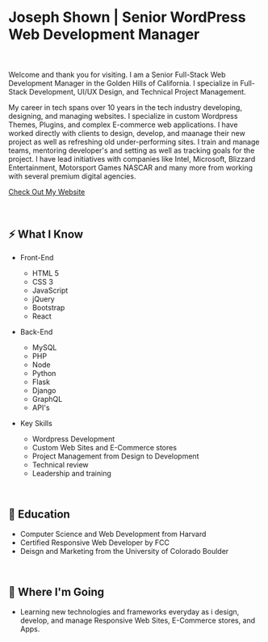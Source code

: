 
# Joseph Shown | Senior WordPress Web Development Manager
### 

<br>

Welcome and thank you for visiting. I am a Senior Full-Stack Web Development Manager in the Golden Hills of California. I specialize in Full-Stack Development, UI/UX Design, and Technical Project Management.

My career in tech spans over 10 years in the tech industry developing, designing, and managing websites. I specialize in custom Wordpress Themes, Plugins, and complex E-commerce web applications. I have worked directly with clients to design, develop, and maanage their new project as well as refreshing old under-performing sites. I train and manage teams, mentoring developer's and setting as well as tracking goals for the project. I have lead initiatives with companies like Intel, Microsoft, Blizzard Entertainment, Motorsport Games NASCAR and many more from working with several premium digital agencies. 

[ Check Out My Website](https://www.wpwebdevelopment.com)

<br>

## ⚡ What I Know
- Front-End
    - HTML 5
    - CSS 3
    - JavaScript
    - jQuery
    - Bootstrap 
    - React

- Back-End
    - MySQL
    - PHP
    - Node
    - Python 
    - Flask
    - Django
    - GraphQL
    - API's

- Key Skills
    - Wordpress Development
    - Custom Web Sites and E-Commerce stores
    - Project Management from Design to Development
    - Technical review
    - Leadership and training
    
<br>

## 📜 Education
- Computer Science and Web Development from Harvard
- Certified Responsive Web Developer by FCC
- Deisgn and Marketing from the University of Colorado Boulder

<br>

## 🚀 Where I'm Going
- Learning new technologies and frameworks everyday as i design, develop, and manage Responsive Web Sites, E-Commerce stores, and Apps.
